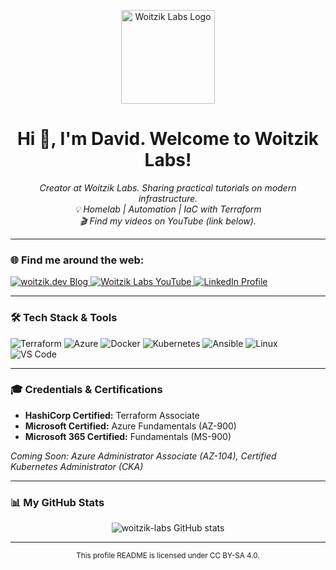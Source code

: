<p align="center">
  <img src="[URL_ZU_DEINEM_LOGO.PNG](https://github.com/Woitzik-Labs/woitzik-labs/blob/main/assets/dwlabs.png)" alt="Woitzik Labs Logo" width="150"/>
</p>

<h1 align="center">Hi 👋, I'm David. Welcome to Woitzik Labs!</h1>

<p align="center">
  <em>Creator at Woitzik Labs. Sharing practical tutorials on modern infrastructure.</em><br>
  <em>💡 Homelab | Automation | IaC with Terraform</em><br>
  <em>🎬 Find my videos on YouTube (link below).</em>
</p>

---

### 🌐 Find me around the web:

<p align="left">
  <a href="https://woitzik.dev" target="_blank">
    <img src="https://img.shields.io/badge/Website-woitzik.dev-blue?style=for-the-badge&logo=hugo" alt="woitzik.dev Blog"/>
  </a>
  <a href="https://www.youtube.com/@WoitzikLabs" target="_blank">
    <img src="https://img.shields.io/badge/YouTube-%40WoitzikLabs-red?style=for-the-badge&logo=youtube" alt="Woitzik Labs YouTube"/>
  </a>
  <a href="https://www.linkedin.com/in/DEIN_LINKEDIN_PROFIL" target="_blank">
    <img src="https://img.shields.io/badge/LinkedIn-Profile-blue?style=for-the-badge&logo=linkedin" alt="LinkedIn Profile"/>
  </a>
</p>

---

### 🛠️ Tech Stack & Tools

<p align="left">
  <img src="https://img.shields.io/badge/Terraform-%237B42BC.svg?style=for-the-badge&logo=terraform&logoColor=white" alt="Terraform"/>
  <img src="https://img.shields.io/badge/azure-%230078D4.svg?style=for-the-badge&logo=microsoft-azure&logoColor=white" alt="Azure"/>
  <img src="https://img.shields.io/badge/docker-%232496ED.svg?style=for-the-badge&logo=docker&logoColor=white" alt="Docker"/>
  <img src="https://img.shields.io/badge/kubernetes-%23326CE5.svg?style=for-the-badge&logo=kubernetes&logoColor=white" alt="Kubernetes"/>
  <img src="https://img.shields.io/badge/ansible-%23EE0000.svg?style=for-the-badge&logo=ansible&logoColor=white" alt="Ansible"/>
  <img src="https://img.shields.io/badge/linux-FCC624?style=for-the-badge&logo=linux&logoColor=black" alt="Linux"/>
  <img src="https://img.shields.io/badge/Visual%20Studio%20Code-007ACC?style=for-the-badge&logo=visual-studio-code&logoColor=white" alt="VS Code"/>
</p>

---

### 🎓 Credentials & Certifications

* **HashiCorp Certified:** Terraform Associate
* **Microsoft Certified:** Azure Fundamentals (AZ-900)
* **Microsoft 365 Certified:** Fundamentals (MS-900)

*Coming Soon: Azure Administrator Associate (AZ-104), Certified Kubernetes Administrator (CKA)*

---

### 📊 My GitHub Stats

<p align="center">
  <img src="https://github-readme-stats.vercel.app/api?username=woitzik-labs&show_icons=true&theme=dracula&rank_icon=github" alt="woitzik-labs GitHub stats" />
</p>

---

<p align="center">
  <small>This profile README is licensed under CC BY-SA 4.0.</small>
</p>

